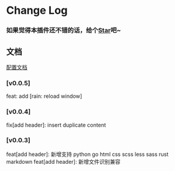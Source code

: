 # Change Log

### 如果觉得本插件还不错的话，给个[Star](https://github.com/LuckRain7/rain-tool-vscode-plugins)吧~

## 文档

[配置文档](https://github.com/LuckRain7/rain-tool-vscode-plugins/wiki/config)

### [v0.0.5]

feat: add [rain: reload window]

### [v0.0.4]

fix[add header]: insert duplicate content

### [v0.0.3]

feat[add header]: 新增支持 python go html css scss less sass rust markdown
feat[add header]: 新增文件识别兼容
